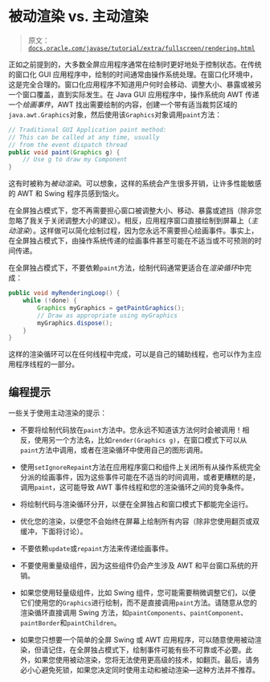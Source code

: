 # 被动渲染 vs. 主动渲染

> 原文：[`docs.oracle.com/javase/tutorial/extra/fullscreen/rendering.html`](https://docs.oracle.com/javase/tutorial/extra/fullscreen/rendering.html)

正如之前提到的，大多数全屏应用程序通常在绘制时更好地处于控制状态。在传统的窗口化 GUI 应用程序中，绘制的时间通常由操作系统处理。在窗口化环境中，这是完全合理的。窗口化应用程序不知道用户何时会移动、调整大小、暴露或被另一个窗口覆盖，直到实际发生。在 Java GUI 应用程序中，操作系统向 AWT 传递一个*绘画事件*，AWT 找出需要绘制的内容，创建一个带有适当裁剪区域的`java.awt.Graphics`对象，然后使用该`Graphics`对象调用`paint`方法：

```java
// Traditional GUI Application paint method:
// This can be called at any time, usually 
// from the event dispatch thread
public void paint(Graphics g) {
    // Use g to draw my Component
}

```

这有时被称为*被动渲染*。可以想象，这样的系统会产生很多开销，让许多性能敏感的 AWT 和 Swing 程序员感到恼火。

在全屏独占模式下，您不再需要担心窗口被调整大小、移动、暴露或遮挡（除非您忽略了我关于关闭调整大小的建议）。相反，应用程序窗口直接绘制到屏幕上（*主动渲染*）。这样做可以简化绘制过程，因为您永远不需要担心绘画事件。事实上，在全屏独占模式下，由操作系统传递的绘画事件甚至可能在不适当或不可预测的时间传递。

在全屏独占模式下，不要依赖`paint`方法，绘制代码通常更适合在*渲染循环*中完成：

```java
public void myRenderingLoop() {
    while (!done) {
        Graphics myGraphics = getPaintGraphics();
        // Draw as appropriate using myGraphics
        myGraphics.dispose();
    }
}

```

这样的渲染循环可以在任何线程中完成，可以是自己的辅助线程，也可以作为主应用程序线程的一部分。

## 编程提示

一些关于使用主动渲染的提示：

+   不要将绘制代码放在`paint`方法中。您永远不知道该方法何时会被调用！相反，使用另一个方法名，比如`render(Graphics g)`，在窗口模式下可以从`paint`方法中调用，或者在渲染循环中使用自己的图形调用。

+   使用`setIgnoreRepaint`方法在应用程序窗口和组件上关闭所有从操作系统完全分派的绘画事件，因为这些事件可能在不适当的时间调用，或者更糟糕的是，调用`paint`，这可能导致 AWT 事件线程和您的渲染循环之间的竞争条件。

+   将绘制代码与渲染循环分开，以便在全屏独占和窗口模式下都能完全运行。

+   优化您的渲染，以便您不会始终在屏幕上绘制所有内容（除非您使用翻页或双缓冲，下面将讨论）。

+   不要依赖`update`或`repaint`方法来传递绘画事件。

+   不要使用重量级组件，因为这些组件仍会产生涉及 AWT 和平台窗口系统的开销。

+   如果您使用轻量级组件，比如 Swing 组件，您可能需要稍微调整它们，以便它们使用您的`Graphics`进行绘制，而不是直接调用`paint`方法。请随意从您的渲染循环直接调用 Swing 方法，如`paintComponents`、`paintComponent`、`paintBorder`和`paintChildren`。

+   如果您只想要一个简单的全屏 Swing 或 AWT 应用程序，可以随意使用被动渲染，但请记住，在全屏独占模式下，绘制事件可能有些不可靠或不必要。此外，如果您使用被动渲染，您将无法使用更高级的技术，如翻页。最后，请务必小心避免死锁，如果您决定同时使用主动和被动渲染—这种方法并不推荐。
